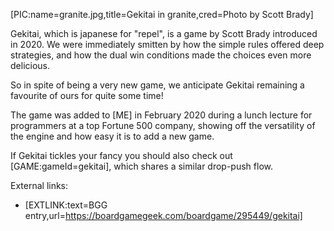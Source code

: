 [PIC:name=granite.jpg,title=Gekitai in granite,cred=Photo by Scott Brady]

Gekitai, which is japanese for "repel", is a game by Scott Brady introduced in 2020. We were immediately smitten by how the simple rules offered deep strategies, and how the dual win conditions made the choices even more delicious.

So in spite of being a very new game, we anticipate Gekitai remaining a favourite of ours for quite some time!

The game was added to [ME] in February 2020 during a lunch lecture for programmers at a top Fortune 500 company, showing off the versatility of the engine and how easy it is to add a new game.

If Gekitai tickles your fancy you should also check out [GAME:gameId=gekitai], which shares a similar drop-push flow.

External links:

- [EXTLINK:text=BGG entry,url=https://boardgamegeek.com/boardgame/295449/gekitai]
